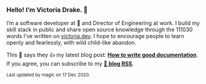 ### Hello! I’m Victoria Drake. 👋

I’m a software developer at 💜 and Director of Engineering at work. I build my skill stack in public and share open source knowledge through the 111030 words I’ve written on [victoria.dev](https://victoria.dev). I hope to encourage people to learn openly and fearlessly, with wild child-like abandon.

This 🐹 says they 👍 my latest blog post: **[How to write good documentation](https://victoria.dev/blog/how-to-write-good-documentation/)**. If you agree, you can subscribe to my [📡 **blog RSS**](https://victoria.dev/index.xml).

<sub>Last updated by magic on 17 Dec 2020.</sub>
